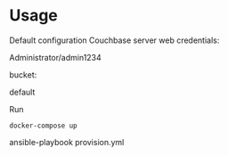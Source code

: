 # Usage
Default configuration
Couchbase server web credentials:

  Administrator/admin1234

bucket: 


default

Run 

```docker-compose up```


ansible-playbook provision.yml